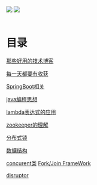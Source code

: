 
<br>
<div align="left">
    <br>
<a href="https://github.com/Besttles/DataStructure"> <img src="https://img.shields.io/github/last-commit/Besttles/blue_whale/master.svg"></a>
    <a href="https://github.com/Besttles/DataStructure"> <img src="https://img.shields.io/github/contributors/Besttles/blue_whale.svg"></a>
</div> 
<br>



# 目录

[那些好用的技术博客](https://github.com/Besttles/blue_whale/blob/master/文档/Blog博客网站.md)

[每一天都要有收获](https://github.com/Besttles/blue_whale/blob/master/文档/everyday.md)

[SpringBoot相关](https://github.com/Besttles/blue_whale/blob/master/文档/SrpingBoot.md)

[java编程思想](https://github.com/Besttles/blue_whale/blob/master/文档/java编程思想.md)

[lambda表达式的应用](https://github.com/Besttles/blue_whale/blob/master/文档/lambda表达式.md)

[zookeeper的理解](https://github.com/Besttles/blue_whale/blob/master/文档/zookeeper的理解.md)

[分布式锁](https://github.com/Besttles/blue_whale/blob/master/文档/分布式锁.md)

[数据结构](https://github.com/Besttles/blue_whale/blob/master/文档/数据结构.md)

[concurent类](https://github.com/Besttles/blue_whale/tree/master/文档/concurrent) [Fork/Join FrameWork](https://github.com/Besttles/SpringBootDemo/tree/master/SpringBootDemo/src/main/java/com/xiaour/spring/boot/folkJoin) 

[disruptor](https://github.com/Besttles/SpringBootDemo/tree/master/SpringBootDemo/src/main/java/com/xiaour/spring/boot/disruptor) 
